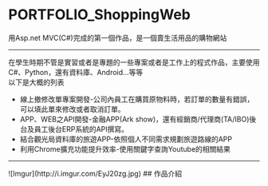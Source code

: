 # PORTFOLIO_ShoppingWeb
用Asp.net MVC(C#)完成的第一個作品，是一個賣生活用品的購物網站
<hr>
在學生時期不管是實習或者是專題的一些專案或者是工作上的程式作品，主要使用C#、Python，還有資料庫、Android…等等<br>
以下是大概的列表
<ul>
<li>線上撤修改單專案開發-公司內員工在購買原物料時，若訂單的數量有錯誤，可以填此單來修改或者取消訂單。
<li>APP、WEB之API開發-金融APP(Ark show)，還有經銷商/代理商(TA/IBO)後台及員工後台ERP系統的API撰寫。
<li>結合觀光局資料庫的旅遊APP-依照個人不同需求規劃旅遊路線的APP
<li>利用Chrome擴充功能提升效率-使用關鍵字查詢Youtube的相關結果
</ul>
<hr>
	![Imgur](http://i.imgur.com/EyJ20zg.jpg)
## 作品介紹
